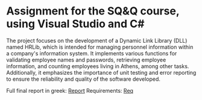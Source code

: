 # Assignment for the SQ&Q course, using Visual Studio and C#
The project focuses on the development of a Dynamic Link Library (DLL) named HRLib, which is intended for managing personnel information within a company's information system. It implements various functions for validating employee names and passwords, retrieving employee information, and counting employees living in Athens, among other tasks. Additionally, it emphasizes the importance of unit testing and error reporting to ensure the reliability and quality of the software developed.

Full final report in greek: [Report](https://github.com/gaattess/University/blob/main/Software%20Quality%20and%20Reliability/report.pdf)
Requirements: [Req](https://github.com/gaattess/University/blob/main/Software%20Quality%20and%20Reliability/%CE%95%CF%81%CE%B3%CE%B1%CF%83%CE%AF%CE%B1%20%CE%95%CF%81%CE%B3%CE%B1%CF%83%CF%84%CE%B7%CF%81%CE%AF%CE%BF%CF%85-%20%CE%9C%CE%AD%CF%81%CE%BF%CF%82%20%CE%99%CE%99.pdf)
